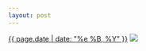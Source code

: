 ```yaml
---
layout: post
---
```


<p>
  <time><a href="/471">{{ page.date | date: "%e %B, %Y" }}</a></time>
  <a href="/471"><img src="{{ site.assets_url }}/471-640.jpg" srcset="{{ site.assets_url }}/471-1280.jpg 1280w, {{ site.assets_url }}/471-960.jpg 960w, {{ site.assets_url }}/471-640.jpg 640w, {{ site.assets_url }}/471-320.jpg 320w" sizes="(min-width: 700px) 50vw, calc(100vw - 2rem)" /></a>
</p>
